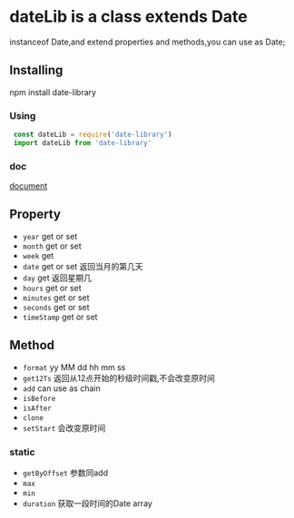 # dateLib is a class extends Date

instanceof Date,and extend properties and methods,you can use as Date;

## Installing

npm install date-library

### Using

```js
 const dateLib = require('date-library')
 import dateLib from 'date-library'

```
### doc
[document](https://lgl1993.github.io/gldate/)

## Property

- `year` get or set
- `month` get or set
- `week` get
- `date` get or set 返回当月的第几天
- `day` get 返回星期几
- `hours` get or set
- `minutes` get or set
- `seconds` get or set
- `timeStamp` get or set

## Method

- `format` yy MM dd hh mm ss
- `get12Ts` 返回从12点开始的秒级时间戳,不会改变原时间
- `add` can use as chain
- `isBefore`
- `isAfter`
- `clone` 
- `setStart` 会改变原时间

### static
- `getByOffset` 参数同add
- `max`
- `min`
- `duration` 获取一段时间的Date array
